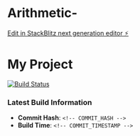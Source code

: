 # Arithmetic-

[Edit in StackBlitz next generation editor ⚡️](https://stackblitz.com/~/github.com/oferguez/Arithmetic-)

# My Project

[![Build Status](https://github.com/oferguez/repository/workflows/Update%20README%20with%20Latest%20Build%20Info/badge.svg)](https://github.com/oferguez/repository/actions)

### Latest Build Information

- **Commit Hash**: `<!-- COMMIT_HASH -->`
- **Build Time**: `<!-- COMMIT_TIMESTAMP -->`
